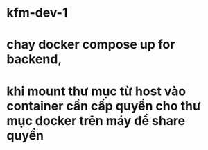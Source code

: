 # kfm-dev-1

# chay docker compose up for backend, 
# khi mount thư mục từ host vào container cần cấp quyền cho thư mục docker trên máy để share quyền
